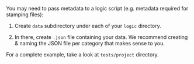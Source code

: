 You may need to pass metadata to a logic script (e.g. metadata required for stamping files):

1. Create `data` subdirectory under each of your `logic` directory.

2. In there, create `.json` file containing your data. We recommend creating & naming the JSON file per category that makes sense to you.

For a complete example, take a look at `tests/project` directory.
